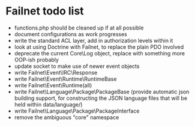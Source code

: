 # Failnet todo list

* functions.php should be cleaned up if at all possible
* document configurations as work progresses
* write the standard ACL layer, add in authorization levels within it
* look at using Doctrine with Failnet, to replace the plain PDO involved
* deprecate the current Core\Log object, replace with something more OOP-ish probably
* update socket to make use of newer event objects
* write Failnet\Event\IRC\Response
* write Failnet\Event\Runtime\RuntimeBase
* write Failnet\Event\Runtime\(all)
* write Failnet\Language\Package\PackageBase (provide automatic json building support, for constructing the JSON language files that will be held within data/language/)
* write Failnet\Language\Package\PackageInterface
* remove the ambiguous "core" namespace
